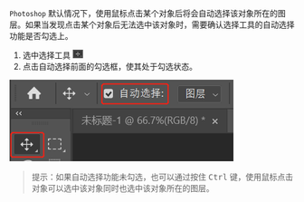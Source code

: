 `Photoshop` 默认情况下，使用鼠标点击某个对象后将会自动选择该对象所在的图层。如果当发现点击某个对象后无法选中该对象时，需要确认选择工具的自动选择功能是否勾选上。

1. 选中选择工具 <img src="./images/01.png" style="zoom: 33%;" />
2. 点击自动选择前面的勾选框，使其处于勾选状态。

![02](./images/02.png)

> 提示：如果自动选择功能未勾选，也可以通过按住 <kbd>Ctrl</kbd> 键，使用鼠标点击对象可以选中该对象同时也选中该对象所在的图层。

